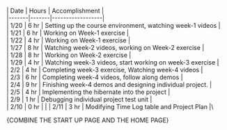 | Date  | Hours |   Accomplishment |\
|-------|-------|------------------|\
|  1/20 | 6 hr  | Setting up the course environment, watching week-1 videos |\
|  1/21 | 6 hr  | Working on Week-1 exercise |\
|  1/22 | 4 hr  | Working on Week-1 exercise |\
|  1/27 | 8 hr  | Watching week-2 videos, working on Week-2 exercise |\
|  1/28 | 8 hr  | Working on Week-2 exercise |\
|  1/29 | 4 hr  | Watching week-3 videos, start working on week-3 exercise |\
|  2/2  | 4 hr  | Completing week-3 exercise, Watching week-4 videos |\
|  2/3  | 6 hr  | Completing week-4 videos, follow along demos |\
|  2/4  | 9 hr  | Finishing week-4 demos and designing individual project. |\
|  2/5  | 4 hr  | Implementing the hibernate into the project |\
|  2/9  | 1 hr  | Debugging individual project test unit              |\
|  2/10 | 0 hr  |               |
|  2/11 | 3 hr  | Modifying Time Log table and Project Plan              |\


{COMBINE THE START UP PAGE AND THE HOME PAGE}
